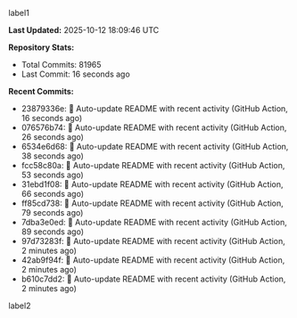 
label1 
<!-- ACTIVITY_START -->
**Last Updated:** 2025-10-12 18:09:46 UTC

**Repository Stats:**
- Total Commits: 81965
- Last Commit: 16 seconds ago

**Recent Commits:**
- 23879336e: 🤖 Auto-update README with recent activity (GitHub Action, 16 seconds ago)
- 076576b74: 🤖 Auto-update README with recent activity (GitHub Action, 26 seconds ago)
- 6534e6d68: 🤖 Auto-update README with recent activity (GitHub Action, 38 seconds ago)
- fcc58c80a: 🤖 Auto-update README with recent activity (GitHub Action, 53 seconds ago)
- 31ebd1f08: 🤖 Auto-update README with recent activity (GitHub Action, 66 seconds ago)
- ff85cd738: 🤖 Auto-update README with recent activity (GitHub Action, 79 seconds ago)
- 7dba3e0ed: 🤖 Auto-update README with recent activity (GitHub Action, 89 seconds ago)
- 97d73283f: 🤖 Auto-update README with recent activity (GitHub Action, 2 minutes ago)
- 42ab9f94f: 🤖 Auto-update README with recent activity (GitHub Action, 2 minutes ago)
- b610c7dd2: 🤖 Auto-update README with recent activity (GitHub Action, 2 minutes ago)
<!-- ACTIVITY_END -->

label2
